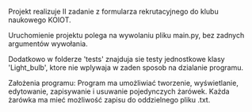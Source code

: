 Projekt realizuje II zadanie z formularza rekrutacyjnego do klubu naukowego KOIOT.

Uruchomienie projektu polega na wywolaniu pliku main.py, bez zadnych argumentów wywołania.

Dodatkowo w folderze 'tests' znajduja sie testy jednostkowe klasy 'Light_bulb', ktore nie wplywaja w zaden sposob na dzialanie programu.

Założenia programu:
Program ma umożliwiać tworzenie, wyświetlanie, edytowanie, zapisywanie i usuwanie pojedynczych żarówek.
Każda żarówka ma mieć możliwość zapisu do oddzielnego pliku .txt.
